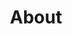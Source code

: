 ---
title: About

content:
    items: '@self.modular'
    order:
        by: default
        dir: asc
        custom:
            - _heading
            - _code
            - _communication
            - _creative
---
